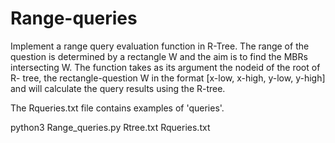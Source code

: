 # Range-queries

Implement a range query evaluation function in R-Tree. The range
of the question is determined by a rectangle W and the aim is to find the MBRs
intersecting W. The function takes as its argument the nodeid of the root of R-
tree, the rectangle-question W in the format [x-low, x-high, y-low, y-high] and will calculate the
query results using the R-tree.

The Rqueries.txt file contains examples of 'queries'.

python3 Range_queries.py Rtree.txt Rqueries.txt
